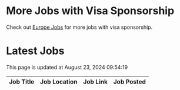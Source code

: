 # More Jobs with Visa Sponsorship

Check out [Europe Jobs](https://github.com/sureshparimi/europejobs#latest-jobs) for more jobs with visa sponsorship.

# Latest Jobs

This page is updated at August 23, 2024 09:54:19

| Job Title | Job Location | Job Link | Job Posted |
| --- | --- | --- | --- |

